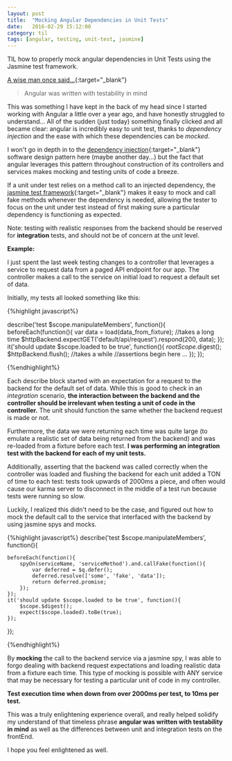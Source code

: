 ```yaml
---
layout: post
title:  "Mocking Angular Dependencies in Unit Tests"
date:   2016-02-29 15:12:00
category: til
tags: [angular, testing, unit-test, jasmine]
---
```


TIL how to properly mock angular dependencies in Unit Tests using the Jasmine test framework.

[A wise man once said...][wise]{:target="_blank"}

> Angular was written with testability in mind

This was something I have kept in the back of my head since I started working with Angular a little over a year ago, and have honestly struggled to understand... All of the sudden (just today) something finally clicked and all became clear: angular is incredibly easy to unit test, thanks to *dependency injection* and the ease with which these dependencies can be *mocked*.

I won't go in depth in to the [dependency injection][dependency]{:target="_blank"} software design pattern here (maybe another day...) but the fact that angular leverages this pattern throughout construction of its controllers and services makes mocking and testing units of code a breeze.

If a unit under test relies on a method call to an injected dependency, the [jasmine test framework][jasmine]{:target="_blank"} makes it easy to mock and call fake methods whenever the dependency is needed, allowing the tester to focus on the unit under test instead of first making sure a particular dependency is functioning as expected.

Note: testing with realistic responses from the backend should be reserved for **integration** tests, and should not be of concern at the *unit* level.

__Example:__

I just spent the last week testing changes to a controller that leverages a service to request data from a paged API endpoint for our app. The controller  makes a call to the service on initial load to request a default set of data.

Initially, my tests all looked something like this:

{%highlight javascript%}

describe('test $scope.manipulateMembers', function(){
	beforeEach(function(){
		var data = load(data_from_fixture); //takes a long time
		$httpBackend.expectGET('default/api/request').respond(200, data);
	});
	it('should update $scope.loaded to be true', function(){
		$rootScope.$digest();
		$httpBackend.flush(); //takes a while
		//assertions begin here
		...
	});
});


{%endhighlight%}

Each describe block started with an expectation for a request to the backend for the default set of data. While this is good to check in an *integration* scenario, __the interaction between the backend and the controller should be irrelevant when testing a unit of code in the controller.__ The unit should function the same whether the backend request is made or not.

Furthermore, the data we were returning each time was quite large (to emulate a realistic set of data being returned from the backend) and was re-loaded from a fixture before each test. __I was performing an integration test with the backend for each of my unit tests.__

Additionally, asserting that the backend was called correctly when the controller was loaded and flushing the backend for each unit added a TON of time to each test: tests took upwards of 2000ms a piece, and often would cause our karma server to disconnect in the middle of a test run because tests were running so slow.

Luckily, I realized this didn't need to be the case, and figured out how to mock the default call to the service that interfaced with the backend by using jasmine spys and mocks.

{%highlight javascript%}
describe('test $scope.manipulateMembers', function(){

	beforeEach(function(){
		spyOn(serviceName, 'serviceMethod').and.callFake(function(){
			var deferred = $q.defer();
			deferred.resolve(['some', 'fake', 'data']);
			return deferred.promise;
		});
	});
	it('should update $scope.loaded to be true', function(){
		$scope.$digest();
		expect($scope.loaded).toBe(true);
	});
});

{%endhighlight%}

By __mocking__ the call to the backend service via a jasmine spy, I was able to forgo dealing with backend request expectations and loading realistic data from a fixture each time. This type of mocking is possible with ANY service that may be necessary for testing a particular unit of code in my controller.

__Test execution time when down from over 2000ms per test, to 10ms per test.__

This was a truly enlightening experience overall, and really helped solidify my understand of that timeless phrase **angular was written with testability in mind** as well as the differences between unit and integration tests on the frontEnd.

I hope you feel enlightened as well.

[wise]: https://docs.angularjs.org/guide/unit-testing#with-great-power-comes-great-responsibility
[dependency]: https://docs.angularjs.org/guide/di
[jasmine]: http://jasmine.github.io/2.0/introduction.html#section-Spies
